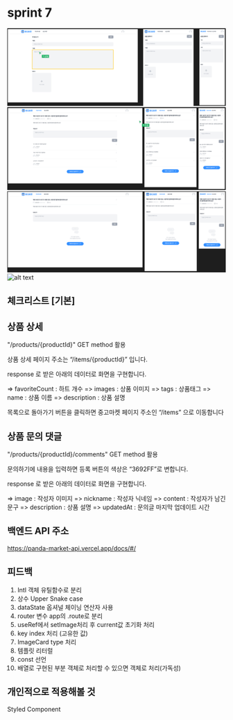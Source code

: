 # sprint 7

![alt text](image.png)
![alt text](image-1.png)
![alt text](image-2.png)
![alt text](image-3.png)

## 체크리스트 [기본]

## 상품 상세

"/products/{productId}" GET method 활용

상품 상세 페이지 주소는 “/items/{productId}” 입니다.

response 로 받은 아래의 데이터로 화면을 구현합니다.

=>  favoriteCount : 하트 개수
=>  images : 상품 이미지
=>  tags : 상품태그
=>  name : 상품 이름
=>  description : 상품 설명

목록으로 돌아가기 버튼을 클릭하면 중고마켓 페이지 주소인 “/items” 으로 이동합니다

## 상품 문의 댓글

"/products/{productId}/comments" GET method 활용

문의하기에 내용을 입력하면 등록 버튼의 색상은 “3692FF”로 변합니다.

response 로 받은 아래의 데이터로 화면을 구현합니다.

=>  image : 작성자 이미지
=>  nickname : 작성자 닉네임
=>  content : 작성자가 남긴 문구
=>  description : 상품 설명
=>  updatedAt : 문의글 마지막 업데이트 시간

## 백엔드 API 주소

https://panda-market-api.vercel.app/docs/#/

## 피드백
1. Intl 객체 유틸함수로 분리
2. 상수 Upper Snake case
3. dataState 옵셔널 체이닝 연산자 사용
4. router 변수 app의 .route로 분리
5. useRef에서 setImage처리 후 current값 초기화 처리
6. key index 처리 (고유한 값)
7. ImageCard type 처리
8. 템플릿 리터럴
9. const 선언
10. 배열로 구현된 부분 객체로 처리할 수 있으면 객체로 처리(가독성)

## 개인적으로 적용해볼 것

Styled Component